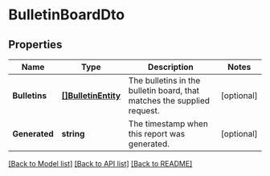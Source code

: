 # BulletinBoardDto

## Properties

Name | Type | Description | Notes
------------ | ------------- | ------------- | -------------
**Bulletins** | [**[]BulletinEntity**](BulletinEntity.md) | The bulletins in the bulletin board, that matches the supplied request. | [optional] 
**Generated** | **string** | The timestamp when this report was generated. | [optional] 

[[Back to Model list]](../README.md#documentation-for-models) [[Back to API list]](../README.md#documentation-for-api-endpoints) [[Back to README]](../README.md)



